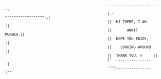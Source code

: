                               
                                                   .----------------------.        
                                                   |.-""""""""""""""""""-.|          
                                                   ||  HI THERE, I AM    ||         
                                                   ||       ANKIT MUKHIA.||        
                                                   ||  HOPE YOU ENJOY,   ||        
                                                   ||    LOOKING AROUND. ||
                                                   ||  THANK YOU. ☺️     || 
                                                   |'-..................-'|     
                                                   `"")----------------(""` 
